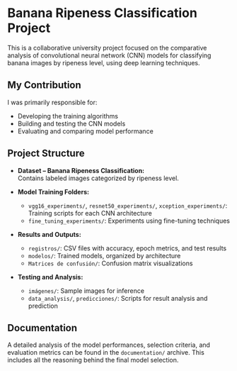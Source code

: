 # Banana Ripeness Classification Project

This is a collaborative university project focused on the comparative analysis of convolutional neural network (CNN) models for classifying banana images by ripeness level, using deep learning techniques.

## My Contribution

I was primarily responsible for:

- Developing the training algorithms  
- Building and testing the CNN models  
- Evaluating and comparing model performance

## Project Structure

- **Dataset – Banana Ripeness Classification:**  
  Contains labeled images categorized by ripeness level.

- **Model Training Folders:**  
  - `vgg16_experiments/`, `resnet50_experiments/`, `xception_experiments/`: Training scripts for each CNN architecture  
  - `fine_tuning_experiments/`: Experiments using fine-tuning techniques

- **Results and Outputs:**  
  - `registros/`: CSV files with accuracy, epoch metrics, and test results  
  - `modelos/`: Trained models, organized by architecture  
  - `Matrices de confusión/`: Confusion matrix visualizations

- **Testing and Analysis:**  
  - `imágenes/`: Sample images for inference  
  - `data_analysis/`, `predicciones/`: Scripts for result analysis and prediction
## Documentation

A detailed analysis of the model performances, selection criteria, and evaluation metrics can be found in the `documentation/` archive. This includes all the reasoning behind the final model selection.
